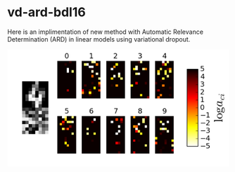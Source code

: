 # vd-ard-bdl16

Here is an implimentation of new method with Automatic Relevance Determination (ARD) in linear models using variational dropout.

![Left: an example of an object with concatenated noise. Right: trained dropout rates, each heat map corresponds to a weight vector in multiclass model](pics/nips.png)



